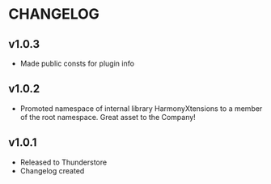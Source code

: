 # CHANGELOG  
  
## v1.0.3  
- Made public consts for plugin info  
  
## v1.0.2  
- Promoted namespace of internal library HarmonyXtensions to a member of the root namespace. Great asset to the Company!  
  
## v1.0.1  
  
- Released to Thunderstore  
- Changelog created  
  